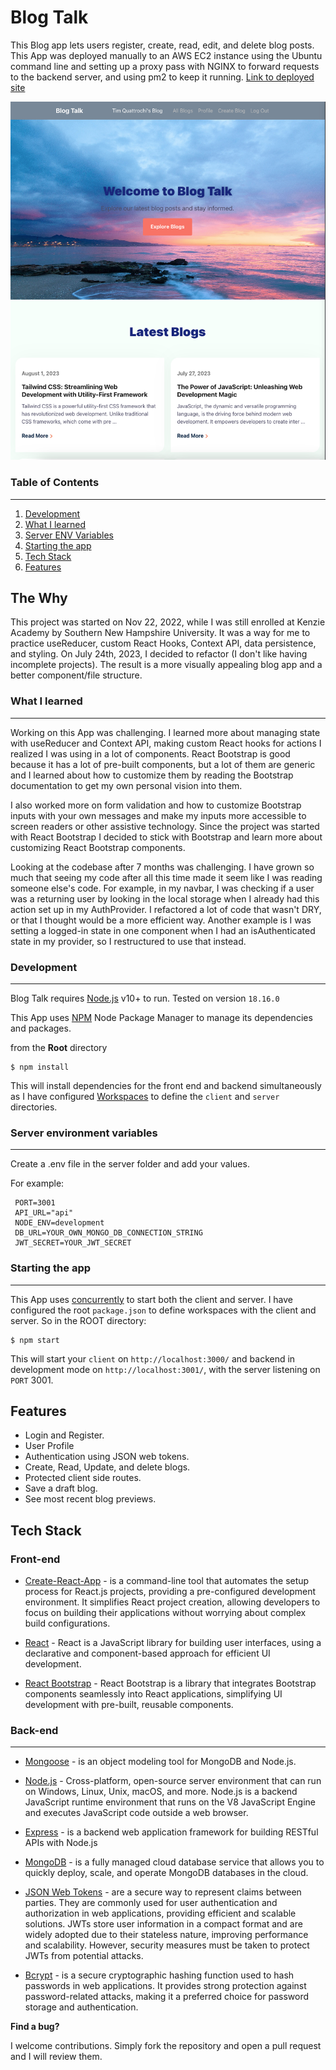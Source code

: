 # Blog Talk

This Blog app lets users register, create, read, edit, and delete blog posts. This App was deployed manually to an AWS EC2 instance using the Ubuntu command line and setting up a proxy pass with NGINX to forward requests to the backend server, and using pm2 to keep it running. [Link to deployed site]

![picture of the landing](/current-look3.png)

### Table of Contents

---

1. [Development](#development)
2. [What I learned](#what-i-learned)
3. [Server ENV Variables](#server-environment-variables)
4. [Starting the app](#starting-the-app)
5. [Tech Stack](#tech-stack)
6. [Features](#features)

## The Why

This project was started on Nov 22, 2022, while I was still enrolled at Kenzie Academy by Southern New Hampshire University. It was a way for me to practice useReducer, custom React Hooks, Context API, data persistence, and styling. On July 24th, 2023, I decided to refactor (I don't like having incomplete projects). The result is a more visually appealing blog app and a better component/file structure.

### What I learned

---

Working on this App was challenging. I learned more about managing state with useReducer and Context API, making custom React hooks for actions I realized I was using in a lot of components. React Bootstrap is good because it has a lot of pre-built components, but a lot of them are generic and I learned about how to customize them by reading the Bootstrap documentation to get my own personal vision into them.

I also worked more on form validation and how to customize Bootstrap inputs with your own messages and make my inputs more accessible to screen readers or other assistive technology. Since the project was started with React Bootstrap I decided to stick with Bootstrap and learn more about customizing React Bootstrap components.

Looking at the codebase after 7 months was challenging. I have grown so much that seeing my code after all this time made it seem like I was reading someone else's code. For example, in my navbar, I was checking if a user was a returning user by looking in the local storage when I already had this action set up in my AuthProvider. I refactored a lot of code that wasn't DRY, or that I thought would be a more efficient way.
Another example is I was setting a logged-in state in one component when I had an isAuthenticated state in my provider, so I restructured to use that instead.

### Development

---

Blog Talk requires [Node.js](https://nodejs.org/) v10+ to run. Tested on version `18.16.0`

This App uses [NPM](https://www.npmjs.com/) Node Package Manager to manage its dependencies and packages.

from the **Root** directory

```
$ npm install
```

This will install dependencies for the front end and backend simultaneously as I have configured [Workspaces] to define the `client` and `server` directories.

### Server environment variables

---

Create a .env file in the server folder and add your values.

For example:

```
 PORT=3001
 API_URL="api"
 NODE_ENV=development
 DB_URL=YOUR_OWN_MONGO_DB_CONNECTION_STRING
 JWT_SECRET=YOUR_JWT_SECRET
```

### Starting the app

---

This App uses [concurrently] to start both the client and server. I have configured the root `package.json` to define workspaces with the client and server. So in the ROOT directory:

```
$ npm start
```

This will start your `client` on `http://localhost:3000/` and backend in development mode on `http://localhost:3001/`, with the server listening on `PORT` 3001.

## Features

- Login and Register.
- User Profile
- Authentication using JSON web tokens.
- Create, Read, Update, and delete blogs.
- Protected client side routes.
- Save a draft blog.
- See most recent blog previews.

## Tech Stack

### **Front-end**

- [Create-React-App] - is a command-line tool that automates the setup process for React.js projects, providing a pre-configured development environment. It simplifies React project creation, allowing developers to focus on building their applications without worrying about complex build configurations.

- [React] - React is a JavaScript library for building user interfaces, using a declarative and component-based approach for efficient UI development.

- [React Bootstrap] - React Bootstrap is a library that integrates Bootstrap components seamlessly into React applications, simplifying UI development with pre-built, reusable components.

### **Back-end**

---

- [Mongoose] - is an object modeling tool for MongoDB and Node.js.

- [Node.js] - Cross-platform, open-source server environment that can run on Windows, Linux, Unix, macOS, and more. Node.js is a backend JavaScript runtime environment that runs on the V8 JavaScript Engine and executes JavaScript code outside a web browser.

- [Express] - is a backend web application framework for building RESTful APIs with Node.js

- [MongoDB] - is a fully managed cloud database service that allows you to quickly deploy, scale, and operate MongoDB databases in the cloud.

- [JSON Web Tokens] - are a secure way to represent claims between parties. They are commonly used for user authentication and authorization in web applications, providing efficient and scalable solutions. JWTs store user information in a compact format and are widely adopted due to their stateless nature, improving performance and scalability. However, security measures must be taken to protect JWTs from potential attacks.

- [Bcrypt] - is a secure cryptographic hashing function used to hash passwords in web applications. It provides strong protection against password-related attacks, making it a preferred choice for password storage and authentication.

**Find a bug?**

I welcome contributions. Simply fork the repository and open a pull request and I will review them.

[tailwind css]: https://tailwindcss.com/docs/guides/vite
[Bcrypt]: https://www.npmjs.com/package/bcrypt
[create-react-app]: https://create-react-app.dev/
[mongoose]: https://mongoosejs.com/
[mongodb]: https://www.mongodb.com/atlas/database
[React Bootstrap]: https://react-bootstrap.netlify.app/
[node.js]: http://nodejs.org
[JSON Web Tokens]: https://jwt.io/
[express]: http://expressjs.com
[react]: https://react.dev/
[concurrently]: https://www.npmjs.com/package/concurrently
[http://54.90.137.205/]: http://54.90.137.205/
[Workspaces]: https://docs.npmjs.com/cli/v8/using-npm/workspaces
[Link to deployed site]: http://3.89.98.155/
